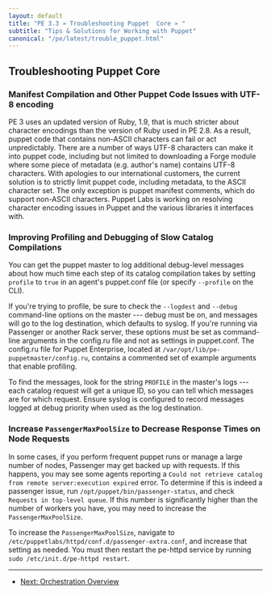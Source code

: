 ```yaml
---
layout: default
title: "PE 3.3 » Troubleshooting Puppet  Core » "
subtitle: "Tips & Solutions for Working with Puppet"
canonical: "/pe/latest/trouble_puppet.html"
---
```


Troubleshooting Puppet Core
-----

### Manifest Compilation and Other Puppet Code Issues with UTF-8 encoding

PE 3 uses an updated version of Ruby, 1.9, that is much stricter about character encodings than the version of Ruby used in PE 2.8. As a result, puppet code that contains non-ASCII characters can fail or act unpredictably. There are a number of ways UTF-8 characters can make it into puppet code, including but not limited to downloading a Forge module where some piece of metadata (e.g. author's name) contains UTF-8 characters. With apologies to our international customers, the current solution is to strictly limit puppet code, including metadata, to the ASCII character set. The only exception is puppet manifest comments, which do support non-ASCII characters. Puppet Labs is working on resolving character encoding issues in Puppet and the various libraries it interfaces with.

### Improving Profiling and Debugging of Slow Catalog Compilations

You can get the puppet master to log additional debug-level messages about how much time each step of its catalog compilation takes by setting `profile` to `true` in an agent's puppet.conf file (or specify `--profile` on the CLI). 

If you're trying to profile, be sure to check the `--logdest` and `--debug` command-line options on the master --- debug must be on, and messages will go to the log destination, which defaults to syslog. If you're running via Passenger or another Rack server, these options must be set as command-line arguments in the config.ru file and not as settings in puppet.conf. The config.ru file for Puppet Enterprise, located at `/var/opt/lib/pe-puppetmaster/config.ru`, contains a commented set of example arguments that enable profiling.

To find the messages, look for the string `PROFILE` in the master's logs --- each catalog request will get a unique ID, so you can tell which messages are for which request. Ensure syslog is configured to record messages logged at debug priority when used as the log destination.

### Increase `PassengerMaxPoolSize` to Decrease Response Times on Node Requests

In some cases, if you perform frequent puppet runs or manage a large number of nodes, Passenger may get backed up with requests. If this happens, you may see some agents reporting a `Could not retrieve catalog from remote server:execution expired` error. To determine if this is indeed a passenger issue, run `/opt/puppet/bin/passenger-status`, and check `Requests in top-level queue`. If this number is significantly higher than the number of workers you have, you may need to increase the `PassengerMaxPoolSize`.  

To increase the `PassengerMaxPoolSize`, navigate to `/etc/puppetlabs/httpd/conf.d/passenger-extra.conf`, and increase that setting as needed. You must then restart the pe-httpd service by running `sudo /etc/init.d/pe-httpd restart`.


* * * 

-  [Next: Orchestration Overview](./orchestration_overview.html)
